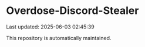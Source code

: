# Overdose-Discord-Stealer

Last updated: 2025-06-03 02:45:39

This repository is automatically maintained.
